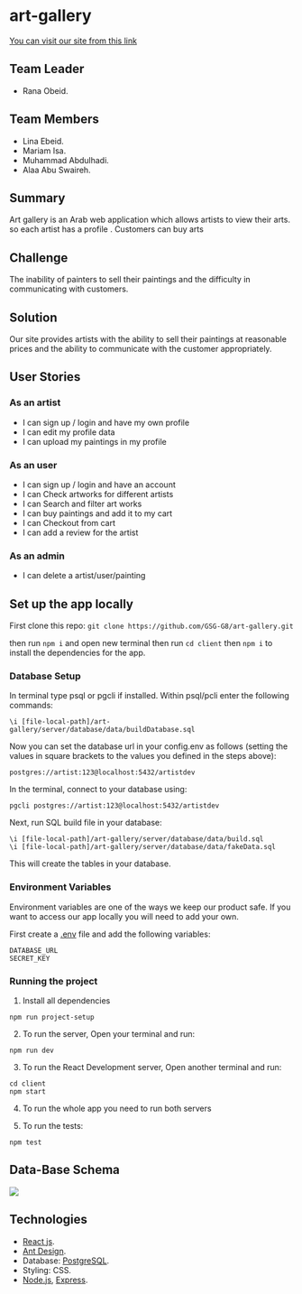 # art-gallery

[You can visit our site from this link]([https://art-gallery-v1.herokuapp.com/])

## Team Leader

- Rana Obeid.

## Team Members

- Lina Ebeid.
- Mariam Isa.
- Muhammad Abdulhadi.
- Alaa Abu Swaireh.

## Summary

Art gallery is an Arab web application which allows artists to view their arts. so each artist has a profile . Customers can buy arts

## Challenge

The inability of painters to sell their paintings and the difficulty in communicating with customers.

## Solution

Our site provides artists with the ability to sell their paintings at reasonable prices and the ability to communicate with the customer appropriately.

## User Stories

### As an artist

- I can sign up / login and have my own profile
- I can edit my profile data
- I can upload my paintings in my profile

### As an user

- I can sign up / login and have an account
- I can Check artworks for different artists
- I can Search and filter art works
- I can buy paintings and add it to my cart
- I can Checkout from cart
- I can add a review for the artist

### As an admin

- I can delete a artist/user/painting

## Set up the app locally

First clone this repo: `git clone https://github.com/GSG-G8/art-gallery.git`

then run `npm i` and open new terminal then run `cd client` then `npm i` to install the dependencies for the app.

### Database Setup

In terminal type psql or pgcli if installed. Within psql/pcli enter the following commands:

```CREATE DATABASE
\i [file-local-path]/art-gallery/server/database/data/buildDatabase.sql
```

Now you can set the database url in your config.env as follows (setting the values in square brackets to the values you defined in the steps above):

```
postgres://artist:123@localhost:5432/artistdev
```

In the terminal, connect to your database using:

```
pgcli postgres://artist:123@localhost:5432/artistdev
```

Next, run SQL build file in your database:

```
\i [file-local-path]/art-gallery/server/database/data/build.sql
\i [file-local-path]/art-gallery/server/database/data/fakeData.sql
```

This will create the tables in your database.

### Environment Variables

Environment variables are one of the ways we keep our product safe. If you want to access our app locally you will need to add your own.

First create a [.env](https://www.npmjs.com/package/dotenv) file and add the following variables:

```
DATABASE_URL
SECRET_KEY
```

### Running the project

1. Install all dependencies

```
npm run project-setup
```

2. To run the server, Open your terminal and run:

```
npm run dev
```

3. To run the React Development server, Open another terminal and run:

```
cd client
npm start
```

4. To run the whole app you need to run both servers

5. To run the tests:

```
npm test
```

## Data-Base Schema

![](https://imgur.com/JjIlsFH.png)

## Technologies

- [React js](https://reactjs.org/).
- [Ant Design](https://ant.design/).
- Database: [PostgreSQL](https://www.postgresql.org/).
- Styling: CSS.
- [Node.js](https://nodejs.org/en/), [Express](https://expressjs.com/).
